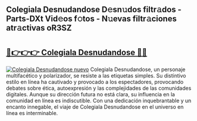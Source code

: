 ## Colegiala Desnudandose D𝚎sn𝚞dos filtr𝚊dos - Parts-DXt Vid𝚎os f𝚘tos - N𝚞evas filtr𝚊ciones atr𝚊ctivas oR3SZ

# <h2><a href="http://mb4h0wk.tromn.icu/?c=Colegiala+Desnudandose">🔗👉👉👉 Colegiala Desnudandose 🔗🔗</a></h2>

[![Colegiala Desnudandose nuevo](https://i.imgur.com/pEAQMta.gif)](http://mb4h0wk.tromn.icu/?c=Colegiala+Desnudandose)
Colegiala Desnudandose, un personaje multifacético y polarizador, se resiste a las etiquetas simples. Su distintivo estilo en línea ha cautivado y provocado a los espectadores, provocando debates sobre ética, autoexpresión y las complejidades de las comunidades digitales. Aunque su dirección futura no está clara, su influencia en la comunidad en línea es indiscutible. Con una dedicación inquebrantable y un encanto innegable, el viaje de Colegiala Desnudandose en el universo en línea es interminable.
